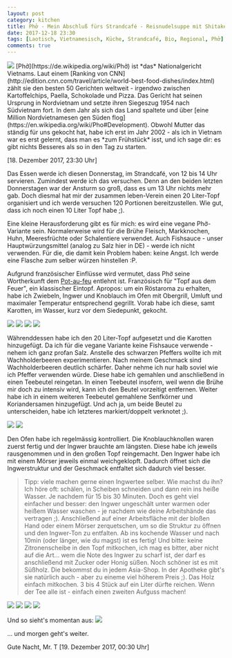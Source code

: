```yaml
---
layout: post
category: kitchen
title: Phở - Mein Abschluß fürs Strandcafé - Reisnudelsuppe mit Shitake, Champignons, Spinat und frischen Kräutern.
date: 2017-12-18 23:30
tags: [Laotisch, Vietnamesisch, Küche, Strandcafé, Bio, Regional, Phở]
comments: true
---
```

<img class="fit image" src="{{site.baseurl}}/images/2017-12-18-cover-baked-garlic-onions-ginger.jpg">
[Phở](https://de.wikipedia.org/wiki/Phở) ist *das* Nationalgericht Vietnams. Laut einem [Ranking von CNN](http://edition.cnn.com/travel/article/world-best-food-dishes/index.html) zählt sie den besten 50 Gerichten weltweit - irgendwo zwischen Kartoffelchips, Paella, Schokolade und Pizza. Das Gericht hat seinen Ursprung in Nordvietnam und setzte ihren Siegeszug 1954 nach Südvietnam fort. In dem Jahr als sich das Land spaltete und über [eine Million Nordvietnamesen gen Süden flog](https://en.wikipedia.org/wiki/Pho#Development). Obwohl Mutter das ständig für uns gekocht hat, habe ich erst im Jahr 2002 - als ich in Vietnam war es erst gelernt, dass man es *zum Frühstück* isst, und ich sage dir: es gibt nichts Besseres als so in den Tag zu starten.

[18. Dezember 2017, 23:30 Uhr]

Das Essen werde ich diesen Donnerstag, im Strandcafé, von 12 bis 14 Uhr servieren. Zumindest werde ich das versuchen. Denn an den beiden letzten Donnerstagen war der Ansturm so groß, dass es um 13 Uhr nichts mehr gab. Doch diesmal hat mir der zusammen leben-Verein einen 20 Liter-Topf organisiert und ich werde versuchen 120 Portionen bereitzustellen. Wie gut, dass ich noch einen 10 Liter Topf habe ;).

Eine kleine Herausforderung gibt es für mich: es wird eine vegane Phở-Variante sein. Normalerweise wird für die Brühe Fleisch, Markknochen, Huhn, Meeresfrüchte oder Schalentiere verwendet. Auch Fishsauce - unser Hauptwürzungsmittel (analog zu Salz hier in DE) - werde ich nicht verwenden. Für die, die damit kein Problem haben: keine Angst. Ich werde eine Flasche zum selber würzen hinstellen :P.

Aufgrund französischer Einflüsse wird vermutet, dass Phở seine Wortherkunft dem [Pot-au-feu](https://de.wikipedia.org/wiki/Pot-au-feu) entlehnt ist. Französisch für "Topf aus dem Feuer", ein klassischer Eintopf. Apropos: um ein Röstaroma zu erhalten, habe ich Zwiebeln, Ingwer und Knoblauch im Ofen mit Obergrill, Umluft und maximaler Temperatur entsprechend gegrillt. Vorab habe ich diese, samt Karotten, im Wasser, kurz vor dem Siedepunkt, gekocht.

<img class="image left" src="{{site.baseurl}}/images/2017-12-18-preparation-step-1.jpg">
<img class="image right" src="{{site.baseurl}}/images/2017-12-18-preparation-step-2.jpg">
<img class="image left" src="{{site.baseurl}}/images/2017-12-18-preparation-step-3.jpg">
<img class="image right" src="{{site.baseurl}}/images/2017-12-18-preparation-step-4.jpg">

Währenddessen habe ich den 20 Liter-Topf aufgesetzt und die Karotten hinzugefügt. Da ich für die vegane Variante keine Fishsauce verwende - nehem ich ganz profan Salz. Anstelle des schwarzen Pfeffers wollte ich mit Wachholderbeeren experimentieren. Nach meinem Geschmack sind Wachholderbeeren deutlich schärfer. Daher nehme ich nur halb soviel wie ich Pfeffer verwenden würde. Diese habe ich gemahlen und anschließend in einen Teebeutel reingetan. In einen Teebeutel insofern, weil wenn die Brühe mir doch zu intensiv wird, kann ich den Beutel vorzeitigt entfernen. Weiter habe ich in einem weiteren Teebeutel gemahlene Senfkörner und Koriandersamen hinzugefügt. Und ach ja, um beide Beutel zu unterscheiden, habe ich letzteres markiert/doppelt verknotet ;).

<img class="image left" src="{{site.baseurl}}/images/2017-12-18-cook-prep-1.jpg">
<img class="image right" src="{{site.baseurl}}/images/2017-12-18-cook-prep-2.jpg">

Den Ofen habe ich regelmässig kontrolliert. Die Knoblauchknollen waren zuerst fertig und der Ingwer brauchte am längsten. Diese habe ich jeweils rausgenommen und in den großen Topf reingemacht. Den Ingwer habe ich mit einem Mörser jeweils einmal weichgeklopft. Dadurch öffnet sich die Ingwerstruktur und der Geschmack entfaltet sich dadurch viel besser.

> Tipp: viele machen gerne einen Ingwertee selber. Wie machst du ihn? Ich höre oft: schälen, in Scheiben schneiden und dann rein ins heiße Wasser. Je nachdem für 15 bis 30 Minuten. Doch es geht viel einfacher und besser: den Ingwer ungeschält unter warmen oder heißem Wasser waschen - je nachdem wie deine Arbeitshände das vertragen ;). Anschließend auf einer Arbeitsfläche mit der bloßen Hand oder einem Mörser zerquetschen, um so die Struktur zu öffnen und den Ingwer-Ton zu entfalten. Ab ins kochende Wasser und nach 10min (oder länger, wie du magst) ist es fertig! Und bitte: keine Zitronenscheibe in den Topf mitkochen, ich mag es bitter, aber nicht auf die Art... wem die Note des Ingwer zu scharf ist, der darf es anschließend mit Zucker oder Honig süßen. Noch schöner ist es mit Süßholz. Die bekommst du in jedem Asia-Shop. In der Apotheke gibt's sie natürlich auch - aber zu eineme viel höherem Preis ;). Das Holz einfach mitkochen. 3 bis 4 Stück auf ein Liter dürfte reichen. Wenn der Tee alle ist - einfach einen zweiten Aufguss machen!

<img class="image right" src="{{site.baseurl}}/images/2017-12-18-baked-garlic-onions-ginger-2.jpg">
<img class="image left" src="{{site.baseurl}}/images/2017-12-18-baked-garlic-onions-ginger-1.jpg">
<img class="image right" src="{{site.baseurl}}/images/2017-12-18-baked-garlic-onions-ginger-3.jpg">
<img class="image left" src="{{site.baseurl}}/images/2017-12-18-baked-garlic-onions-ginger-4.jpg">

Und so sieht's momentan aus:
<img class="fit image" src="{{site.baseurl}}/images/2017-12-18-bit-pot.jpg">

... und morgen geht's weiter.

Gute Nacht, Mr. T
[19. Dezember 2017, 00:30 Uhr]
